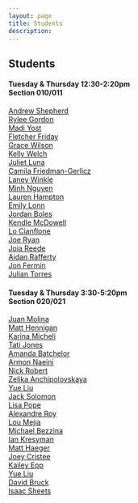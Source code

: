 ```yaml
---
layout: page
title: Students
description:
---
```


## Students

#### Tuesday & Thursday 12:30-2:20pm <br>Section 010/011

[Andrew Shepherd](https://andrewshepherdsite.wordpress.com/)<br>
[Rylee Gordon](https://adventuresinatlas.wordpress.com/)<br>
[Madi Yost](https://delightfuldevices.wordpress.com/category/object/)<br>
[Fletcher Friday](https://fletcherfriday.wordpress.com)<br>
[Grace Wilson](https://agracewilson.wordpress.com/)<br>
[Kelly Welch](https://thatambitiouswoman.wordpress.com/)<br>
[Juliet Luna](julietscreations.wordpress.com)<br>
[Camila Friedman-Gerlicz](https://camilafgblog.wordpress.com/)<br>
[Laney Winkle](http://creative.colorado.edu/~dewi8962/web/Object/object.html)<br>
[Minh Nguyen](https://atls3519s18ming.wordpress.com/)<br>
[Lauren Hampton](https://laurenhamptonblog.wordpress.com/)<br>
[Emily Lonn](https://emilylonn339105444.wordpress.com/)<br>
[Jordan Boles](https://jordansprojectsblog.wordpress.com/)<br>
[Kendle McDowell](https://kendle22.wordpress.com/)<br>
[Lo Cianflone](https://lolotakeout.wordpress.com/)<br>
[Joe Ryan](https://samuraiversace.wordpress.com/tag/object/)<br>
[Joia Reede](https://joiareeder.wordpress.com/)<br>
[Aidan Rafferty](https://aidandesign632289456.wordpress.com/category/object/)<br>
[Jon Fermin](https://jonfermin.wordpress.com/category/object/)<br>
[Julian Torres](https://tamatlasprojects.wordpress.com/)


#### Tuesday & Thursday 3:30-5:20pm <br>Section 020/021

[Juan Molina](https://jamolinaescaatls3519dotcom.wordpress.com/)<br>
[Matt Hennigan](https://mhsp18object.wordpress.com/)<br>
[Karina Micheli](]https://karinamicheliobject.wordpress.com)<br>
[Tati Jones](https://tatianajones.wordpress.com/)<br>
[Amanda Batchelor](https://www.pinkthunderdesign.com/blog/)<br>
[Armon Naeini](https://arna0935.wixsite.com/mysite/object)<br>
[Nick Robert](https://robertatlas3100.wordpress.com/category/object/)<br>
[Zelika Anchipolovskaya](https://zelikaobject2018.wordpress.com/)<br>
[Yue Liu](https://yuesweb.wordpress.com/object/)<br>
[Jack Solomon](https://jacksonsolomon.wixsite.com/blog)<br>
[Lisa Pope](https://atlasobject.wordpress.com/)<br>
[Alexandre Roy](https://yumitokoo.wixsite.com/mysite-2)<br>
[Lou Mejia](https://lumeobject.wordpress.com)   <br>
[Michael Bezzina](https://bezzinacublog.wordpress.com/blog/)<br>
[Ian Kresyman](https://objectiankresyman.wordpress.com/)<br>
[Matt Haeger](https://matthaeger.wordpress.com/)<br>
[Joey Cristee](https://cristeeobjectspring2018.wordpress.com/)<br>
[Kailey Epp](https://eppobject.wordpress.com)<br>
[Yue Liu](https://yuesweb.wordpress.com/object/)<br>
[David Bruck](http://davidbruck.info/object.php)<br>
[Isaac Sheets](https://objectisaac.wordpress.com/)
